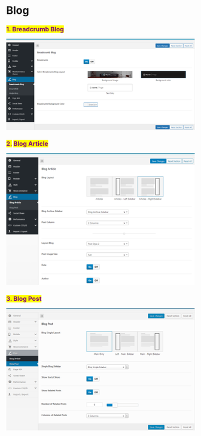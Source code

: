 # Blog

### <mark style="color:purple;">**1. Breadcrumb Blog**</mark>

![](../.gitbook/assets/options-blog.png)

### <mark style="color:purple;">2.</mark> <mark style="color:purple;"></mark><mark style="color:purple;">**Blog Article**</mark>

![](../.gitbook/assets/options-blog2.png)

### <mark style="color:purple;">**3. Blog Post**</mark>

![](../.gitbook/assets/options-blog3.png)
